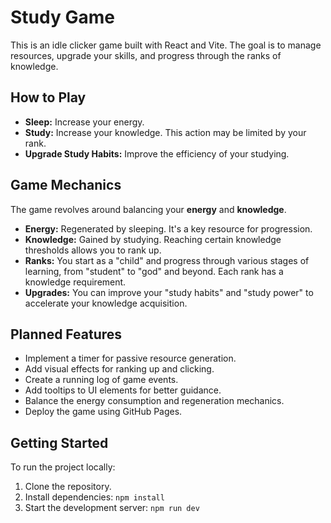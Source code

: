 # Study Game

This is an idle clicker game built with React and Vite. The goal is to manage resources, upgrade your skills, and progress through the ranks of knowledge.

## How to Play

- **Sleep:** Increase your energy.
- **Study:** Increase your knowledge. This action may be limited by your rank.
- **Upgrade Study Habits:** Improve the efficiency of your studying.

## Game Mechanics

The game revolves around balancing your **energy** and **knowledge**.

- **Energy:** Regenerated by sleeping. It's a key resource for progression.
- **Knowledge:** Gained by studying. Reaching certain knowledge thresholds allows you to rank up.
- **Ranks:** You start as a "child" and progress through various stages of learning, from "student" to "god" and beyond. Each rank has a knowledge requirement.
- **Upgrades:** You can improve your "study habits" and "study power" to accelerate your knowledge acquisition.

## Planned Features

- Implement a timer for passive resource generation.
- Add visual effects for ranking up and clicking.
- Create a running log of game events.
- Add tooltips to UI elements for better guidance.
- Balance the energy consumption and regeneration mechanics.
- Deploy the game using GitHub Pages.

## Getting Started

To run the project locally:

1.  Clone the repository.
2.  Install dependencies: `npm install`
3.  Start the development server: `npm run dev`
